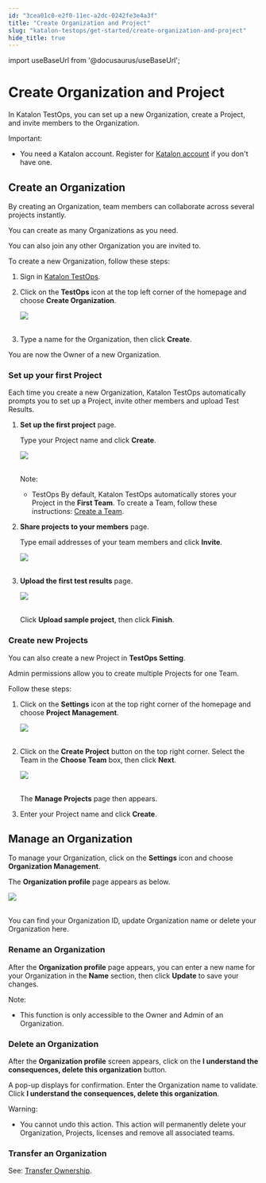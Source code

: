 ```yaml
---
id: "3cea01c0-e2f0-11ec-a2dc-0242fe3e4a3f"
title: "Create Organization and Project"
slug: "katalon-testops/get-started/create-organization-and-project"
hide_title: true
---
```

import useBaseUrl from '@docusaurus/useBaseUrl';


# <a id="id" class="anchor_top_offset"/><a id="ariaid-title1" class="anchor_top_offset"/>Create Organization and Project

<p xmlns="http://www.w3.org/1999/xhtml" className="p">In Katalon TestOps, you can set up a new Organization, create a Project, and invite members to the Organization.</p> 
<div xmlns="http://www.w3.org/1999/xhtml" className="note important note_important"><span className="note__title">Important:</span> 
  <ul className="ul"><li className="li">
      <p className="p">You need a Katalon account. Register for <a className="xref j-external-link" href="https://www.katalon.com/sign-up/" target="_blank">Katalon account</a> if you don't have one.</p>
    </li></ul>
</div>
    

## <a id="id_1" class="anchor_top_offset"/>Create an Organization

    
      
<p xmlns="http://www.w3.org/1999/xhtml" className="p">By creating an Organization, team members can collaborate across   several projects instantly.</p> 
      
<p xmlns="http://www.w3.org/1999/xhtml" className="p">You can create as many Organizations as you need.</p> 
      
<p xmlns="http://www.w3.org/1999/xhtml" className="p">You can also join any other Organization you are invited to.</p> 
      
<p xmlns="http://www.w3.org/1999/xhtml" className="p">To create a new Organization, follow these steps:</p> 
      
<ol xmlns="http://www.w3.org/1999/xhtml" className="ol">   <li className="li">     <p className="p">Sign in <a className="xref j-external-link" href="https://testops.katalon.io/login" target="_blank">Katalon         TestOps</a>.</p>   </li>   <li className="li">     <p className="p">Click on the <strong className="ph b">TestOps</strong> icon at the top left       corner of the homepage and choose <strong className="ph b">Create         Organization</strong>.</p>     <p className="p">       <img className="image" src={useBaseUrl("https://github.com/katalon-studio/docs-images/raw/master/katalon-analytics/docs/testops-revamp-june-create-org/kt-june-create-org-1.png")} /><br /><br />     </p>   </li>   <li className="li">     <p className="p">Type a name for the Organization, then click       <strong className="ph b">Create</strong>.</p>   </li> </ol> 
      
<p xmlns="http://www.w3.org/1999/xhtml" className="p">You are now the Owner of a new Organization.</p> 
    
          

### <a id="id_2" class="anchor_top_offset"/>Set up your first Project

<p xmlns="http://www.w3.org/1999/xhtml" className="p">Each time you create a new Organization, Katalon TestOps   automatically prompts you to set up a Project, invite other members   and upload Test Results.</p> 
<ol xmlns="http://www.w3.org/1999/xhtml" className="ol"><li className="li">     <p className="p">       <strong className="ph b">Set up the first project</strong> page.</p>     <p className="p">Type your Project name and click <strong className="ph b">Create</strong>.</p>     <p className="p">       <img className="image" src={useBaseUrl("https://github.com/katalon-studio/docs-images/raw/master/katalon-analytics/docs/testops-revamp-june-create-org/kt-june-create-org-2.png")} /><br /><br />     </p>     <div className="note note note_note"><span className="note__title">Note:</span> <ul className="ul"><li className="li"><p className="p">TestOps By default, Katalon TestOps automatically stores your Project in             the <strong className="ph b">First Team</strong>. To create a Team, follow these             instructions: <a className="xref" href="/docs/katalon-testops/get-started/set-up-teams#id_2">Create               a Team</a>.</p></li></ul>     </div>   </li><li className="li">     <p className="p">       <strong className="ph b">Share projects to your members</strong> page.</p>     <p className="p">Type email addresses of your team members and click       <strong className="ph b">Invite</strong>.</p>     <p className="p">       <img className="image" src={useBaseUrl("https://github.com/katalon-studio/docs-images/raw/master/katalon-analytics/docs/testops-revamp-june-create-org/kt-june-create-org-9.png")} /><br /><br />     </p>   </li><li className="li">     <p className="p">       <strong className="ph b">Upload the first test results</strong> page.</p>     <p className="p">       <img className="image" src={useBaseUrl("https://github.com/katalon-studio/docs-images/raw/master/katalon-analytics/docs/testops-revamp-june-create-org/kt-june-create-org-5.png")} /><br /><br />     </p>     <p className="p">Click <strong className="ph b">Upload sample project</strong>, then click       <strong className="ph b">Finish</strong>.</p>   </li></ol> 
      

### <a id="id_3" class="anchor_top_offset"/>Create new Projects

      
        
<p xmlns="http://www.w3.org/1999/xhtml" className="p">You can also create a new Project in <strong className="ph b">TestOps     Setting</strong>.</p> 
        
<p xmlns="http://www.w3.org/1999/xhtml" className="p">Admin permissions allow you to create multiple Projects for one   Team.</p> 
        
<p xmlns="http://www.w3.org/1999/xhtml" className="p">Follow these steps:</p> 
        
<ol xmlns="http://www.w3.org/1999/xhtml" className="ol">   <li className="li">     <p className="p">Click on the <strong className="ph b">Settings</strong> icon at the top right       corner of the homepage and choose <strong className="ph b">Project         Management</strong>.</p>     <p className="p">       <img className="image" src={useBaseUrl("https://github.com/katalon-studio/docs-images/raw/master/katalon-analytics/docs/testops-revamp-june-create-org/kt-june-create-org-project-2.png")} /><br /><br />     </p>   </li>   <li className="li">     <p className="p">Click on the <strong className="ph b">Create Project</strong> button on the top       right corner. Select the Team in the <strong className="ph b">Choose Team</strong>       box, then click <strong className="ph b">Next</strong>.</p>     <p className="p">       <img className="image" src={useBaseUrl("https://github.com/katalon-studio/docs-images/raw/master/katalon-analytics/docs/testops-revamp-june-create-org/kt-june-create-org-project.png")} /><br /><br />     </p>     <p className="p">The <strong className="ph b">Manage Projects</strong> page then appears.</p>   </li>   <li className="li">     <p className="p">Enter your Project name and click <strong className="ph b">Create</strong>.</p>   </li> </ol> 
      
    
    

## <a id="id_4" class="anchor_top_offset"/>Manage an Organization

    
      
<p xmlns="http://www.w3.org/1999/xhtml" className="p">To manage your Organization, click on the   <strong className="ph b">Settings</strong> icon and choose <strong className="ph b">Organization     Management</strong>.</p> 
      
<p xmlns="http://www.w3.org/1999/xhtml" className="p">The <strong className="ph b">Organization profile</strong> page appears as   below.</p> 
      
<p xmlns="http://www.w3.org/1999/xhtml" className="p">   <img className="image" src={useBaseUrl("https://github.com/katalon-studio/docs-images/raw/master/katalon-analytics/docs/testops-revamp-june-create-org/kt-june-create-org-rename-org.png")} /><br /><br /> </p> 
      
<p xmlns="http://www.w3.org/1999/xhtml" className="p">You can find your Organization ID, update Organization name or   delete your Organization here.</p> 
    
              

### <a id="id_5" class="anchor_top_offset"/>Rename an Organization

<p xmlns="http://www.w3.org/1999/xhtml" className="p">After the <strong className="ph b">Organization profile</strong> page appears, you can enter a new name for your Organization in the <strong className="ph b">Name</strong> section, then click <strong className="ph b">Update</strong> to save your changes.</p> 
<div xmlns="http://www.w3.org/1999/xhtml" className="note note note_note"><span className="note__title">Note:</span> 
  <ul className="ul"><li className="li">
      <p className="p">This function is only accessible to the Owner and Admin of an Organization.</p>
    </li></ul>
</div>

### <a id="id_6" class="anchor_top_offset"/>Delete an Organization

<p xmlns="http://www.w3.org/1999/xhtml" className="p">After the <strong className="ph b">Organization profile</strong> screen appears, click on the <strong className="ph b">I understand the consequences, delete this organization</strong> button.</p> 
<p xmlns="http://www.w3.org/1999/xhtml" className="p">A pop-up displays for confirmation. Enter the Organization name to validate. Click <strong className="ph b">I understand the consequences, delete this organization</strong>.</p> 
<div xmlns="http://www.w3.org/1999/xhtml" className="note warning note_warning"><span className="note__title">Warning:</span> 
  <ul className="ul"><li className="li">
      <p className="p">You cannot undo this action. This action will permanently delete your Organization, Projects, licenses and remove all associated teams.</p>
    </li></ul>
</div>
      

### <a id="id_7" class="anchor_top_offset"/>Transfer an Organization

      
        
<p xmlns="http://www.w3.org/1999/xhtml" className="p">See: <a className="xref" href="/docs/katalon-testops/get-started/transfer-ownership">Transfer     Ownership</a>.</p> 
      
    

